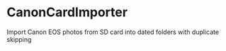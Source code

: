# CanonCardImporter
Import Canon EOS photos from SD card into dated folders with duplicate skipping
